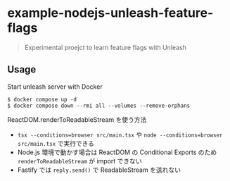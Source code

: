 # example-nodejs-unleash-feature-flags

> Experimental proejct to learn feature flags with Unleash

## Usage

Start unleash server with Docker

```shellscript
$ docker compose up -d
$ docker compose down --rmi all --volumes --remove-orphans
```

ReactDOM.renderToReadableStream を使う方法

- `tsx --conditions=browser src/main.tsx` や `node --conditions=browser src/main.tsx` で実行できる
- Node.js 環境で動かす場合は ReactDOM の Conditional Exports のため `renderToReadableStream` が import できない
- Fastify では `reply.send()` で ReadableStream を送れない
